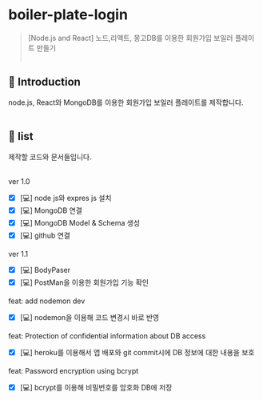 # boiler-plate-login
> [Node.js and React] 노드,리액트, 몽고DB를 이용한 회원가입 보일러 플레이트 만들기
  <br/><br/>

## 📖 Introduction 
node.js, React와 MongoDB를 이용한 회원가입 보일러 플레이트를 제작합니다.<br/><br/>

## 📝 list
제작할 코드와 문서들입니다.<br/>
<br/>

ver 1.0
- [x] [💻] node js와 expres js 설치
- [x] [💻] MongoDB 연결
- [x] [💻] MongoDB Model & Schema 생성
- [x] [💻] github 연결
  
ver 1.1
- [x] [💻] BodyPaser
- [x] [💻] PostMan을 이용한 회원가입 기능 확인

feat: add nodemon dev
- [x] [💻] nodemon을 이용해 코드 변경시 바로 반영

feat: Protection of confidential information about DB access
- [x] [💻] heroku를 이용해서 앱 배포와 git commit시에 DB 정보에 대한 내용을 보호

feat: Password encryption using bcrypt
- [x] [💻] bcrypt를 이용해 비밀번호를 암호화 DB에 저장
